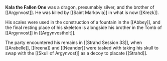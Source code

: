 **Kala the Fallen One** was a dragon, presumably silver, and the brother of [[Argynvost]]. He was killed by [[Saint Markovia]] in what is now [[Krezk]]. 

His scales were used in the construction of a fountain in the [[Abbey]], and the final resting place of his skeleton is alongside his brother in the Tomb of [[Argynvost]] in [[Argynvostholt]].

The party encountered his remains in [[Strahd Session 33]], when [[Arabelle]], [[Ireena]] and [[Neander]] were tasked with taking his skull to swap with the [[Skull of Argynvost]] as a decoy to placate [[Strahd]].
